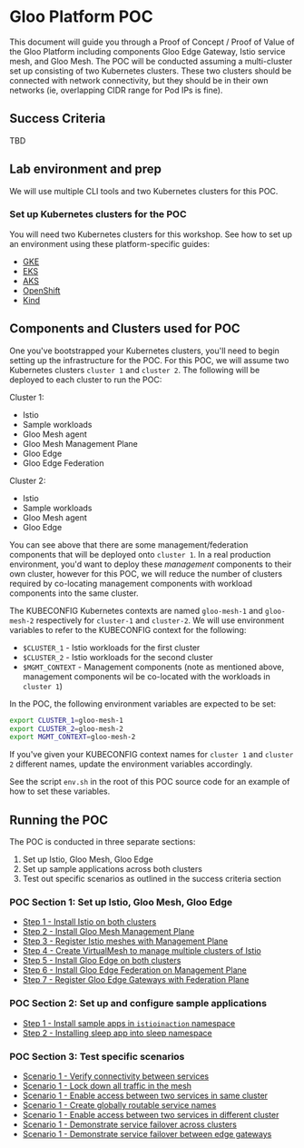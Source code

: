 # Gloo Platform POC

This document will guide you through a Proof of Concept / Proof of Value of the Gloo  Platform including components Gloo Edge Gateway, Istio service mesh, and Gloo Mesh. The POC will be conducted assuming a multi-cluster set up consisting of two Kubernetes clusters. These two clusters should be connected with network connectivity, but they should be in their own networks (ie, overlapping CIDR range for Pod IPs is fine). 


## Success Criteria

TBD

## Lab environment and prep

We will use multiple CLI tools and two Kubernetes clusters for this POC. 

### Set up Kubernetes clusters for the POC

You will need two Kubernetes clusters for this workshop. See how to set up an environment using these platform-specific guides:

* [GKE](./platform-setup/gke.md)
* [EKS](./platform-setup/eks.md)
* [AKS](./platform-setup/aks.md)
* [OpenShift](./platform-setup/openshift.md)
* [Kind](./platform-setup/kind.md)


## Components and Clusters used for POC

One you've bootstrapped your Kubernetes clusters, you'll need to begin setting up the infrastructure for the POC. For this POC, we will assume two Kubernetes clusters `cluster 1` and `cluster 2`. The following will be deployed to each cluster to run the POC:

Cluster 1:
* Istio 
* Sample workloads
* Gloo Mesh agent
* Gloo Mesh Management Plane
* Gloo Edge
* Gloo Edge Federation

Cluster 2:
* Istio
* Sample workloads
* Gloo Mesh agent
* Gloo Edge


You can see above that there are some management/federation components that will be deployed onto `cluster 1`. In a real production environment, you'd want to deploy these _management_ components to their own cluster, however for this POC, we will reduce the number of clusters required by co-locating management components with workload components into the same cluster. 

The KUBECONFIG Kubernetes contexts are named `gloo-mesh-1` and `gloo-mesh-2` respectively for `cluster-1` and `cluster-2`. We will use environment variables to refer to the KUBECONFIG context for the following:

* `$CLUSTER_1` - Istio workloads for the first cluster
* `$CLUSTER_2` - Istio workloads for the second cluster
* `$MGMT_CONTEXT` - Management components (note as mentioned above, management components wil be co-located with the workloads in `cluster 1`)
 
In the POC, the following environment variables are expected to be set:

```bash
export CLUSTER_1=gloo-mesh-1
export CLUSTER_2=gloo-mesh-2
export MGMT_CONTEXT=gloo-mesh-2
```

If you've given your KUBECONFIG context names for `cluster 1` and `cluster 2` different names, update the environment variables accordingly.

See the script `env.sh` in the root of this POC source code for an example of how to set these variables.

## Running the POC

The POC is conducted in three separate sections:

1. Set up Istio, Gloo Mesh, Gloo Edge 
2. Set up sample applications across both clusters
3. Test out specific scenarios as outlined in the success criteria section

### POC Section 1: Set up Istio, Gloo Mesh, Gloo Edge

* [Step 1 - Install Istio on both clusters](./section1/install-istio.md)
* [Step 2 - Install Gloo Mesh Management Plane](./section1/install-gm.md)
* [Step 3 - Register Istio meshes with Management Plane](./section1/register-clusters.md)
* [Step 4 - Create VirtualMesh to manage multiple clusters of Istio](./section1/create-virtual-mesh.md)
* [Step 5 - Install Gloo Edge on both clusters](./section1/install-edge.md)
* [Step 6 - Install Gloo Edge Federation on Management Plane](./section1/install-fed.md)
* [Step 7 - Register Gloo Edge Gateways with Federation Plane](./section1/install-fed.md)

### POC Section 2: Set up and configure sample applications

* [Step 1 - Install sample apps in `istioinaction` namespace](./section2/install-apps.md)
* [Step 2 - Installing sleep app into sleep namespace](./section2/install-sleep.md)


### POC Section 3: Test specific scenarios

* [Scenario 1 - Verify connectivity between services](./section3/verify-connectivity.md)
* [Scenario 1 - Lock down all traffic in the mesh](./section3/01.md)
* [Scenario 1 - Enable access between two services in same cluster](./section3/02.md)
* [Scenario 1 - Create globally routable service names](./section3/02.md)
* [Scenario 1 - Enable access between two services in different cluster](./section3/02.md)
* [Scenario 1 - Demonstrate service failover across clusters](./section3/02.md)
* [Scenario 1 - Demonstrate service failover between edge gateways](./section3/02.md)



